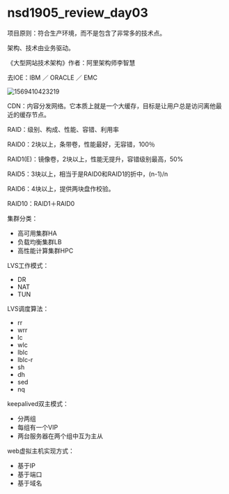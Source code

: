 # nsd1905_review_day03

项目原则：符合生产环境，而不是包含了非常多的技术点。

架构、技术由业务驱动。

《大型网站技术架构》作者：阿里架构师李智慧

去IOE：IBM ／ ORACLE ／ EMC

![1569410423219](/root/.config/Typora/typora-user-images/1569410423219.png)

CDN：内容分发网络。它本质上就是一个大缓存，目标是让用户总是访问离他最近的缓存节点。

RAID：级别、构成、性能、容错、利用率

RAID0：2块以上，条带卷，性能最好，无容错，100％

RAID1(E)：镜像卷，2块以上，性能无提升，容错级别最高，50%

RAID5：3块以上，相当于是RAID0和RAID1的折中，(n-1)/n

RAID6：4块以上，提供两块盘作校验。

RAID10：RAID1＋RAID0



集群分类：

- 高可用集群HA
- 负载均衡集群LB
- 高性能计算集群HPC

LVS工作模式：

- DR
- NAT
- TUN

LVS调度算法：

- rr
- wrr
- lc
- wlc
- lblc
- lblc-r
- sh
- dh
- sed
- nq

keepalived双主模式：

- 分两组
- 每组有一个VIP
- 两台服务器在两个组中互为主从

web虚拟主机实现方式：

- 基于IP
- 基于端口
- 基于域名





